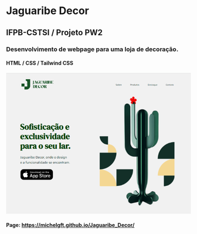 # Jaguaribe Decor

## IFPB-CSTSI / Projeto PW2
### Desenvolvimento de webpage para uma loja de decoração.
#### HTML / CSS / Tailwind CSS

<img src ='./assets/imagens/JD-Page1.png' />


#### Page: https://michelgft.github.io/Jaguaribe_Decor/




